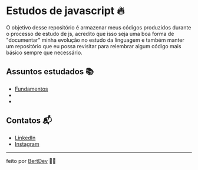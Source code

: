 # Estudos de javascript 🔥

O objetivo desse repositório é armazenar meus códigos produzidos durante o processo de estudo de js, acredito que isso seja uma boa forma de "documentar" minha evolução no estudo da linguagem e também manter um repositório que eu possa revisitar para relembrar algum código mais básico sempre que necessário.

## Assuntos estudados 📚

- [Fundamentos]()
-
-

## Contatos 📬

- [LinkedIn](https://www.linkedin.com/in/herbert-henrique-b8aaa91a4/)
- [Instagram](https://www.instagram.com/bert.js/)

---
feito por [BertDev](https://github.com/bertdev) 🧙‍♂️
